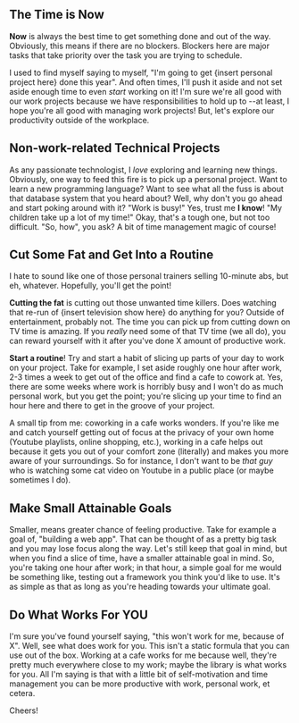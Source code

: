## The Time is Now

**Now** is always the best time to get something done and out of the way. Obviously, this means if there are no blockers. Blockers here are major tasks that take priority over the task you are trying to schedule.

I used to find myself saying to myself, "I'm going to get {insert personal project here} done this year". And often times, I'll push it aside and not set aside enough time to even _start_ working on it! I'm sure we're all good with our work projects because we have responsibilities to hold up to --at least, I hope you're all good with managing work projects! But, let's explore our productivity outside of the workplace.

## Non-work-related Technical Projects

As any passionate technologist, I _love_ exploring and learning new things. Obviously, one way to feed this fire is to pick up a personal project. Want to learn a new programming language? Want to see what all the fuss is about that database system that you heard about? Well, why don't you go ahead and start poking around with it? "Work is busy!" Yes, trust me **I know**! "My children take up a lot of my time!" Okay, that's a tough one, but not too difficult. "So, how", you ask? A bit of time management magic of course!

## Cut Some Fat and Get Into a Routine

I hate to sound like one of those personal trainers selling 10-minute abs, but eh, whatever. Hopefully, you'll get the point!

**Cutting the fat** is cutting out those unwanted time killers. Does watching that re-run of {insert television show here} do anything for you? Outside of entertainment, probably not. The time you can pick up from cutting down on TV time is amazing. If you _really_ need some of that TV time (we all do), you can reward yourself with it after you've done X amount of productive work.

**Start a routine**! Try and start a habit of slicing up parts of your day to work on your project. Take for example, I set aside roughly one hour after work, 2-3 times a week to get out of the office and find a cafe to cowork at. Yes, there are some weeks where work is horribly busy and I won't do as much personal work, but you get the point; you're slicing up your time to find an hour here and there to get in the groove of your project.

A small tip from me: coworking in a cafe works wonders. If you're like me and catch yourself getting out of focus at the privacy of your own home (Youtube playlists, online shopping, etc.), working in a cafe helps out because it gets you out of your comfort zone (literally) and makes you more aware of your surroundings. So for instance, I don't want to be _that guy_ who is watching some cat video on Youtube in a public place (or maybe sometimes I do).

## Make Small Attainable Goals

Smaller, means greater chance of feeling productive. Take for example a goal of, "building a web app". That can be thought of as a pretty big task and you may lose focus along the way. Let's still keep that goal in mind, but when you find a slice of time, have a smaller attainable goal in mind. So, you're taking one hour after work; in that hour, a simple goal for me would be something like, testing out a framework you think you'd like to use. It's as simple as that as long as you're heading towards your ultimate goal.

## Do What Works For YOU

I'm sure you've found yourself saying, "this won't work for me, because of X". Well, see what does work for you. This isn't a static formula that you can use out of the box. Working at a cafe works for me because well, they're pretty much everywhere close to my work; maybe the library is what works for you. All I'm saying is that with a little bit of self-motivation and time management you can be more productive with work, personal work, et cetera.

Cheers!
